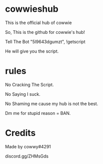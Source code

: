 # cowwieshub
This is the official hub of cowwie


So, This is the github for cowwie's hub!

Tell The Bot "5l9643dgumzt", !getscript

He will give you the script.

# rules
No Cracking The Script.

No Saying I suck.

No Shaming me cause my hub is not the best.

Dm me for stupid reason = BAN.

# Credits
Made by cowwy#4291


discord.gg/ZHMsGds
